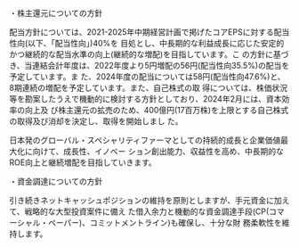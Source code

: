 ・株主還元についての方針

配当方針については、2021-2025年中期経営計画で掲げたコアEPSに対する配当性向(以下、「配当性向」)40%を 目処とし、中長期的な利益成長に応じた安定的かつ継続的な配当水準の向上(継続的な増配)を目指しています。こ の方針に基づき、当連結会計年度は、2022年度より5円増配の56円(配当性向35.5%)の配当を予定しています。ま た、2024年度の配当については58円(配当性向47.6%)と、8期連続の増配を予定しています。また、自己株式の取 得については、株価状況等を勘案したうえで機動的に検討する方針としており、2024年2月には、資本効率の向上及 び株主還元の拡売のため、400億円(17百万株)を上限とする自己株式の取得及び消却を決定し、取得を開始しまし た。

日本発のグローバル・スペシャリティファーマとしての持続的成長と企業価値最大化に向けて、成長性、イノベー ション創出能力、収益性を高め、中長期的なROE向上と継続増配を目指していきます。

・資金調達についての方針

引き続きネットキャッシュポジションの維持を原則としますが、手元資金に加えて、戦略的な大型投資案件に備え た借入余力と機動的な資金調達手段(CP(コマーシャル・ペーパー)、コミットメントライン)も確保し、十分な財 務柔軟性を維持します。